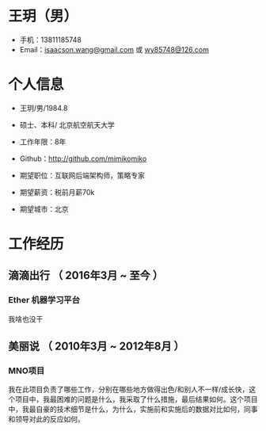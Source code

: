 
# 王玥（男）
- 手机：13811185748
- Email：isaacson.wang@gmail.com 或 wy85748@126.com


# 个人信息
 - 王玥/男/1984.8
 - 硕士、本科/ 北京航空航天大学
 - 工作年限：8年
 - Github：http://github.com/mimikomiko

 - 期望职位：互联网后端架构师，策略专家
 - 期望薪资：税前月薪70k
 - 期望城市：北京



# 工作经历
## 滴滴出行 （ 2016年3月 ~ 至今 ）

### Ether 机器学习平台
我啥也没干


  
## 美丽说 （ 2010年3月 ~ 2012年8月 ）

### MNO项目 
我在此项目负责了哪些工作，分别在哪些地方做得出色/和别人不一样/成长快，这个项目中，我最困难的问题是什么，我采取了什么措施，最后结果如何。这个项目中，我最自豪的技术细节是什么，为什么，实施前和实施后的数据对比如何，同事和领导对此的反应如何。

